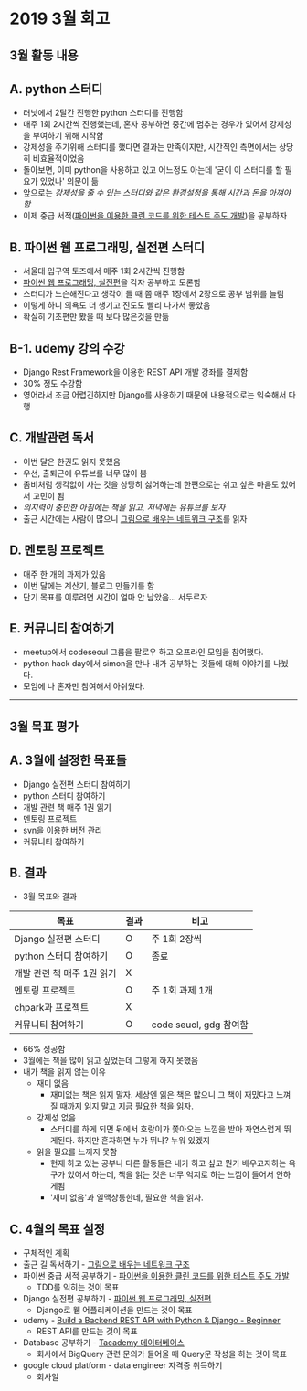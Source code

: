 # 2019 3월 회고

## 3월 활동 내용

## A. python 스터디
- 러닛에서 2달간 진행한 python 스터디를 진행함
- 매주 1회 2시간씩 진행했는데, 혼자 공부하면 중간에 멈추는 경우가 있어서 강제성을 부여하기 위해 시작함
- 강제성을 주기위해 스터디를 했다면 결과는 만족이지만, 시간적인 측면에서는 상당히 비효율적이었음
- 돌아보면, 이미 python을 사용하고 있고 어느정도 아는데 '굳이 이 스터디를 할 필요가 있었나' 의문이 듦
- 앞으로는 *강제성을 줄 수 있는 스터디와 같은 환경설정을 통해 시간과 돈을 아껴야 함*
- 이제 중급 서적([파이썬을 이용한 클린 코드를 위한 테스트 주도 개발](http://www.yes24.co.kr/Product/goods/16886031))을 공부하자

## B. 파이썬 웹 프로그래밍, 실전편 스터디
- 서울대 입구역 토즈에서 매주 1회 2시간씩 진행함
- [파이썬 웹 프로그래밍, 실전편](http://www.yes24.com/Product/Goods/29331035?scode=032&OzSrank=1)을 각자 공부하고 토론함
- 스터디가 느슨해진다고 생각이 들 때 쯤 매주 1장에서 2장으로 공부 범위를 늘림
- 이렇게 하니 의욕도 더 생기고 진도도 빨리 나가서 좋았음
- 확실히 기초편만 봤을 때 보다 많은것을 만듦

## B-1. udemy 강의 수강
- Django Rest Framework을 이용한 REST API 개발 강좌를 결제함
- 30% 정도 수강함
- 영어라서 조금 어렵긴하지만 Django를 사용하기 때문에 내용적으로는 익숙해서 다행

## C. 개발관련 독서
- 이번 달은 한권도 읽지 못했음
- 우선, 출퇴근에 유튜브를 너무 많이 봄
- 좀비처럼 생각없이 사는 것을 상당히 싫어하는데 한편으로는 쉬고 싶은 마음도 있어서 고민이 됨
- *의지력이 충만한 아침에는 책을 읽고, 저녁에는 유튜브를 보자*
- 출근 시간에는 사람이 많으니 [그림으로 배우는 네트워크 구조](http://www.yes24.com/Product/goods/36552194)를 읽자

## D. 멘토링 프로젝트
- 매주 한 개의 과제가 있음
- 이번 달에는 계산기, 블로그 만들기를 함
- 단기 목표를 이루려면 시간이 얼마 안 남았음... 서두르자

## E. 커뮤니티 참여하기
- meetup에서 codeseoul 그룹을 팔로우 하고 오프라인 모임을 참여했다.
- python hack day에서 simon을 만나 내가 공부하는 것들에 대해 이야기를 나눴다.
- 모임에 나 혼자만 참여해서 아쉬웠다.

----

## 3월 목표 평가

## A. 3월에 설정한 목표들
- Django 실전편 스터디 참여하기
- python 스터디 참여하기
- 개발 관련 책 매주 1권 읽기
- 멘토링 프로젝트
- svn을 이용한 버전 관리
- 커뮤니티 참여하기

## B. 결과
- 3월 목표와 결과

| 목표                       | 결과 | 비고                   |
|----------------------------|------|------------------------|
| Django 실전편 스터디       | O    | 주 1회 2장씩           |
| python 스터디 참여하기     | O    | 종료                   |
| 개발 관련 책 매주 1권 읽기 | X    |                        |
| 멘토링 프로젝트            | O    | 주 1회 과제 1개        |
| chpark과 프로젝트          | X    |                        |
| 커뮤니티 참여하기          | O    | code seuol, gdg 참여함 |
- 66% 성공함
- 3월에는 책을 많이 읽고 싶었는데 그렇게 하지 못했음
- 내가 책을 읽지 않는 이유
    - 재미 없음
        - 재미없는 책은 읽지 말자. 세상엔 읽은 책은 많으니 그 책이 재밌다고 느껴질 때까지 읽지 말고 지금 필요한 책을 읽자.
    - 강제성 없음
        - 스터디를 하게 되면 뒤에서 호랑이가 쫓아오는 느낌을 받아 자연스럽게 뛰게된다. 하지만 혼자하면 누가 뛰나? 누워 있겠지
    - 읽을 필요를 느끼지 못함
        - 현재 하고 있는 공부나 다른 활동들은 내가 하고 싶고 뭔가 배우고자하는 욕구가 있어서 하는데, 책을 읽는 것은 너무 억지로 하는 느낌이
        들어서 안하게됨
        - '재미 없음'과 일맥상통한데, 필요한 책을 읽자.

## C. 4월의 목표 설정
- 구체적인 계획
- 출근 길 독서하기 - [그림으로 배우는 네트워크 구조](http://www.yes24.com/Product/goods/36552194)
- 파이썬 중급 서적 공부하기 - [파이썬을 이용한 클린 코드를 위한 테스트 주도 개발](http://www.yes24.co.kr/Product/goods/16886031)
    - TDD를 익히는 것이 목표
- Django 실전편 공부하기 - [파이썬 웹 프로그래밍, 실전편](http://www.yes24.com/Product/Goods/29331035?scode=032&OzSrank=1)
    - Django로 웹 어플리케이션을 만드는 것이 목표
- udemy - [Build a Backend REST API with Python & Django - Beginner](https://www.udemy.com/django-python/)
    - REST API를 만드는 것이 목표
- Database 공부하기 - [Tacademy 데이터베이스](https://tacademy.skplanet.com/live/player/onlineLectureDetail.action?seq=72)
    - 회사에서 BigQuery 관련 문의가 들어올 때 Query문 작성을 하는 것이 목표
- google cloud platform - data engineer 자격증 취득하기
    - 회사일




